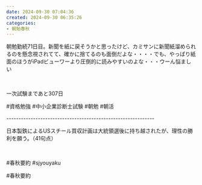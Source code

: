 ```yaml
---
date: 2024-09-30 07:04:36
created: 2024-09-30 06:35:26
categories:
- 朝勉春秋
---
```


朝勉勤続71日目。新聞を紙に戻そうかと思ったけど、カミサンに新聞紙溜められるのを懸念視されてて、確かに捨てるのも面倒だよな・・・・でも、やっぱり紙面のほうがiPadビューワーより圧倒的に読みやすいのよな・・・ウーん悩ましい

<br>

一次試験まであと307日

#資格勉強 #中小企業診断士試験 #朝勉 #朝活

\-------------------------------------------------------------

日本製鉄によるUSスチール買収計画は大統領選後に持ち越されたが、理性の勝利を願う。（41句点）

<br>

#春秋要約 #sjyouyaku

#春秋要約